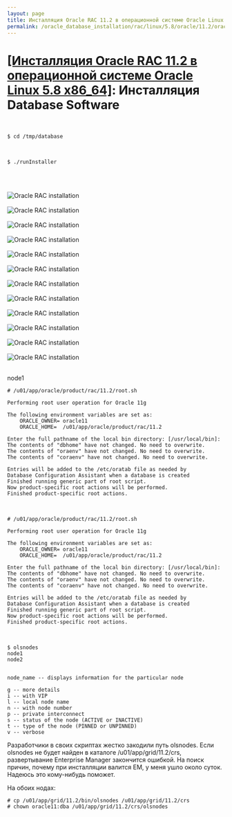 ```yaml
---
layout: page
title: Инсталляция Oracle RAC 11.2 в операционной системе Oracle Linux 5.8 x86_64
permalink: /oracle_database_installation/rac/linux/5.8/oracle/11.2/oracle-database-software-installation/
---
```


# <a href="/oracle_database_installation/rac/linux/5.8/oracle/11.2/">[Инсталляция Oracle RAC 11.2 в операционной системе Oracle Linux 5.8 x86_64]</a>: Инсталляция Database Software


<br/>

	$ cd /tmp/database

<br/>

	$ ./runInstaller


<br/><br/>

<img src="http://img.oradba.net/img/oracle/database/rac/11.2/rac_database_software_installation_01.PNG" border="0" alt="Oracle RAC installation"><br/><br/>
<img src="http://img.oradba.net/img/oracle/database/rac/11.2/rac_database_software_installation_02.PNG" border="0" alt="Oracle RAC installation"><br/><br/>
<img src="http://img.oradba.net/img/oracle/database/rac/11.2/rac_database_software_installation_03.PNG" border="0" alt="Oracle RAC installation"><br/><br/>
<img src="http://img.oradba.net/img/oracle/database/rac/11.2/rac_database_software_installation_04.PNG" border="0" alt="Oracle RAC installation"><br/><br/>
<img src="http://img.oradba.net/img/oracle/database/rac/11.2/rac_database_software_installation_05.PNG" border="0" alt="Oracle RAC installation"><br/><br/>
<img src="http://img.oradba.net/img/oracle/database/rac/11.2/rac_database_software_installation_06.PNG" border="0" alt="Oracle RAC installation"><br/><br/>
<img src="http://img.oradba.net/img/oracle/database/rac/11.2/rac_database_software_installation_07.PNG" border="0" alt="Oracle RAC installation"><br/><br/>
<img src="http://img.oradba.net/img/oracle/database/rac/11.2/rac_database_software_installation_08.PNG" border="0" alt="Oracle RAC installation"><br/><br/>
<img src="http://img.oradba.net/img/oracle/database/rac/11.2/rac_database_software_installation_09.PNG" border="0" alt="Oracle RAC installation"><br/><br/>
<img src="http://img.oradba.net/img/oracle/database/rac/11.2/rac_database_software_installation_10.PNG" border="0" alt="Oracle RAC installation"><br/><br/>
<img src="http://img.oradba.net/img/oracle/database/rac/11.2/rac_database_software_installation_11.PNG" border="0" alt="Oracle RAC installation"><br/><br/>
<img src="http://img.oradba.net/img/oracle/database/rac/11.2/rac_database_software_installation_12.PNG" border="0" alt="Oracle RAC installation"><br/><br/>



node1

	# /u01/app/oracle/product/rac/11.2/root.sh

	Performing root user operation for Oracle 11g

	The following environment variables are set as:
	    ORACLE_OWNER= oracle11
	    ORACLE_HOME=  /u01/app/oracle/product/rac/11.2

	Enter the full pathname of the local bin directory: [/usr/local/bin]:
	The contents of "dbhome" have not changed. No need to overwrite.
	The contents of "oraenv" have not changed. No need to overwrite.
	The contents of "coraenv" have not changed. No need to overwrite.

	Entries will be added to the /etc/oratab file as needed by
	Database Configuration Assistant when a database is created
	Finished running generic part of root script.
	Now product-specific root actions will be performed.
	Finished product-specific root actions.


<br/>



	# /u01/app/oracle/product/rac/11.2/root.sh

	Performing root user operation for Oracle 11g

	The following environment variables are set as:
	    ORACLE_OWNER= oracle11
	    ORACLE_HOME=  /u01/app/oracle/product/rac/11.2

	Enter the full pathname of the local bin directory: [/usr/local/bin]:
	The contents of "dbhome" have not changed. No need to overwrite.
	The contents of "oraenv" have not changed. No need to overwrite.
	The contents of "coraenv" have not changed. No need to overwrite.

	Entries will be added to the /etc/oratab file as needed by
	Database Configuration Assistant when a database is created
	Finished running generic part of root script.
	Now product-specific root actions will be performed.
	Finished product-specific root actions.


<br/>

	$ olsnodes
	node1
	node2


	node_name -- displays information for the particular node

	g -- more details
	i -- with VIP
	l -- local node name
	n -- with node number
	p -- private interconnect
	s -- status of the node (ACTIVE or INACTIVE)
	t -- type of the node (PINNED or UNPINNED)
	v -- verbose

Разработчики в своих скриптах жестко закодили путь olsnodes.
Если olsnodes не будет найден в каталоге /u01/app/grid/11.2/crs, развертывание Enterprise Manager закончится ошибкой.
На поиск причин, почему при инсталляции валится EM, у меня ушло около суток. Надеюсь это кому-нибудь поможет.


На обоих нодах:

	# cp /u01/app/grid/11.2/bin/olsnodes /u01/app/grid/11.2/crs
	# chown oracle11:dba /u01/app/grid/11.2/crs/olsnodes
